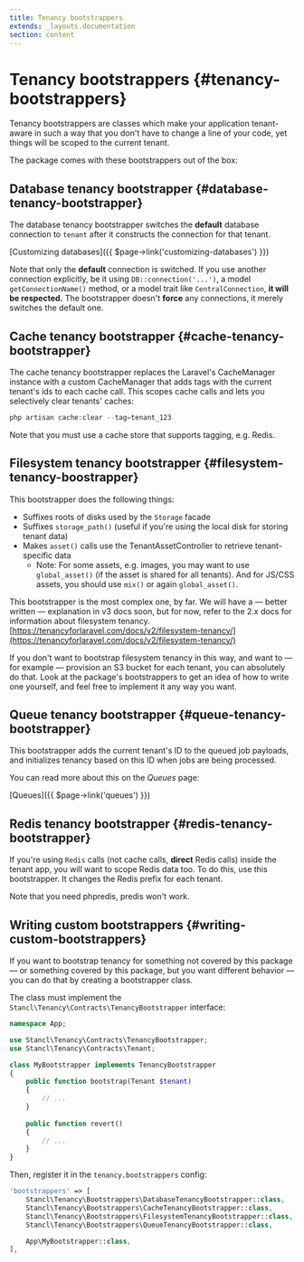 ```yaml
---
title: Tenancy bootstrappers
extends: _layouts.documentation
section: content
---
```


# Tenancy bootstrappers {#tenancy-bootstrappers}

Tenancy bootstrappers are classes which make your application tenant-aware in such a way that you don't have to change a line of your code, yet things will be scoped to the current tenant.

The package comes with these bootstrappers out of the box:

## Database tenancy bootstrapper {#database-tenancy-bootstrapper}

The database tenancy bootstrapper switches the **default** database connection to `tenant` after it constructs the connection for that tenant.

[Customizing databases]({{ $page->link('customizing-databases') }})

Note that only the **default** connection is switched. If you use another connection explicitly, be it using `DB::connection('...')`, a model `getConnectionName()` method, or a model trait like `CentralConnection`, **it will be respected.** The bootstrapper doesn't **force** any connections, it merely switches the default one.

## Cache tenancy bootstrapper {#cache-tenancy-bootstrapper}

The cache tenancy bootstrapper replaces the Laravel's CacheManager instance with a custom CacheManager that adds tags with the current tenant's ids to each cache call. This scopes cache calls and lets you selectively clear tenants' caches:

```php
php artisan cache:clear --tag=tenant_123
```

Note that you must use a cache store that supports tagging, e.g. Redis.

## Filesystem tenancy bootstrapper {#filesystem-tenancy-boostrapper}

This bootstrapper does the following things:

- Suffixes roots of disks used by the `Storage` facade
- Suffixes `storage_path()` (useful if you're using the local disk for storing tenant data)
- Makes `asset()` calls use the TenantAssetController to retrieve tenant-specific data
    - Note: For some assets, e.g. images, you may want to use `global_asset()` (if the asset is shared for all tenants). And for JS/CSS assets, you should use `mix()` or again `global_asset()`.

This bootstrapper is the most complex one, by far. We will have a — better written — explanation in v3 docs soon, but for now, refer to the 2.x docs for information about filesystem tenancy. [https://tenancyforlaravel.com/docs/v2/filesystem-tenancy/](https://tenancyforlaravel.com/docs/v2/filesystem-tenancy/)

If you don't want to bootstrap filesystem tenancy in this way, and want to — for example — provision an S3 bucket for each tenant, you can absolutely do that. Look at the package's bootstrappers to get an idea of how to write one yourself, and feel free to implement it any way you want.

## Queue tenancy bootstrapper {#queue-tenancy-bootstrapper}

This bootstrapper adds the current tenant's ID to the queued job payloads, and initializes tenancy based on this ID when jobs are being processed.

You can read more about this on the *Queues* page:

[Queues]({{ $page->link('queues') }})

## Redis tenancy bootstrapper {#redis-tenancy-bootstrapper}

If you're using `Redis` calls (not cache calls, **direct** Redis calls) inside the tenant app, you will want to scope Redis data too. To do this, use this bootstrapper. It changes the Redis prefix for each tenant.

Note that you need phpredis, predis won't work.

## Writing custom bootstrappers {#writing-custom-bootstrappers}

If you want to bootstrap tenancy for something not covered by this package — or something covered by this package, but you want different behavior — you can do that by creating a bootstrapper class.

The class must implement the `Stancl\Tenancy\Contracts\TenancyBootstrapper` interface:

```php
namespace App;

use Stancl\Tenancy\Contracts\TenancyBootstrapper;
use Stancl\Tenancy\Contracts\Tenant;

class MyBootstrapper implements TenancyBootstrapper
{
    public function bootstrap(Tenant $tenant)
    {
        // ...
    }
	
    public function revert()
    {
        // ...
    }
}
```

Then, register it in the `tenancy.bootstrappers` config:

```php
'bootstrappers' => [
    Stancl\Tenancy\Bootstrappers\DatabaseTenancyBootstrapper::class,
    Stancl\Tenancy\Bootstrappers\CacheTenancyBootstrapper::class,
    Stancl\Tenancy\Bootstrappers\FilesystemTenancyBootstrapper::class,
    Stancl\Tenancy\Bootstrappers\QueueTenancyBootstrapper::class,

    App\MyBootstrapper::class,
],
```